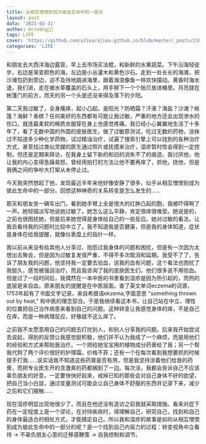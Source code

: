 ```yaml
---
title: 从相互憎恨到成为彼此生命中的一部分
layout: post
data: '2021-02-11'
author: Octodog🐙🐶
tags: LIFE
cover: 'https://github.com/aJiea/ajiea.github.io/blob/master/_posts/210211/cover.jpg'
categories: 'LIFE'
---
```


和朋友去大西洋海边露营，早上去市场买法棍，和新鲜的水果蔬菜。下午沿海轻徒步，右边是渐变颜色的海，左边是小丛灌木和黄色沙石。走到一处长长的海滩，把沙滩包扔到旁边，迫不及待地跳进海里，跟着海浪像鱼一样欢快摆动。黄昏时海水退，我们进，走在被水草覆盖的石头上，用手掰下一个个贻贝放进桶里。月亮就在帐篷门的前方，而天的另一个头是还没来得及落下的夕阳。

第二天我过敏了，全身瘙痒，起小凸起。是阳光？防晒霜？汗液？海盐？沙滩？帐篷？海鲜？香槟？任何美好的东西都有可能让我过敏，严重的地方还会出现渗水的伤口，就连最柔软的棉质衣服穿在身上也感觉疼痛。我已经小心翼翼地生活了十多年了，看了无数中国的外国的皮肤医生，做了过敏原测试，吃过无数的药物，涂抹过不知道多少种化学药物，试过精油治疗，试遍了搜索引擎上可以找到的各种治疗方式，甚至找过类似灵媒的医生通过照片或抚摸来治疗，湿疹暂时性会得到一定控制，但还是定期来拜访，在我身上留下新的和旧的消失不了的痕迹。我讨厌他，他让我的内心变得急躁易怒，曾经用拍打的方法让他不要再痒了，抓他，挠他，但是我俩之间的争吵大打架从未停止过。

今天我突然想起了他，发现最近半年来他好像安静了很多，似乎从相互憎恨到成为彼此生命中的一部分。回想这种神奇的关系转变是怎么发生的……

那天和朋友坐一辆车出门，看到她手臂上全是很大的红肿凸起的胞，我被吓得啊了一声。她轻描淡写地说她过敏了。她怎么这么平静，肯定很痒很难受。她说是的，之前也很困扰她，但是后来她觉得是身体给自己的一些反应。她对过敏的看法，让我去看待我的问题时比较中立了。我不知道我是否健康，但是我的身体知道，症状是身体在给我提醒，就像仪表盘上的指针一样。

我以前从来没有给其他人分享过、抱怨过我身体的问题和困扰，但是有一次因为太想出去聚会，但是因为过敏复发很严重，不得不多次取消和延期。我受不了了，告诉了朋友我的问题，他坚持我一定要去验血，说我的血有问题，这个看法也困扰了我挺久，感觉被强迫治疗。而且我咨询了我的皮肤医生们，他们很多说不用验血。但是过了一段时间后，我偶然在一本中医的书里看到湿疹是因为热引起的，而热的底层是来自血。原来朋友的提醒是在中医层面。查了英文单词eczema的词源，1753年起有了书面文字记录，来自希腊语ekzema,字面意思 "something thrown out by heat," 和中医的理念契合。于是我继续看这本书，让自己站在中立、理性的位置把自己当作病患来看到自己的问题。这种转变让我感觉身体的痒，不是自己在痒，而是一种病理反应，好像就不这么痒了。

之前我不太愿意用自己的问题去打扰别人，和别人分享我的问题。后来我开始尝试去说起，得到的反馈让我感觉挺积极，他们并不认为我成了一个麻烦，而是用他们的经验和方式来帮助我治疗。一个把给她宝宝用的植物成分药膏给了我；另一个帮我代购了两个评价很好的护理霜，价格不菲；还有一个在每次看到我想要抓的时候提手打我……说实话我不知道这些药膏是否有用，但是我坚持涂着他们给我的药膏，而把专业医生开的含激素的药都搁到了一边。每次涂，我都会告诉自己不应该辜负朋友的好意，一定要快快好起来，戒掉已知的那些会对自己身体不好的欲望，把自己当小白鼠，通过变量测试可能会让自己身体不舒服的东西并记录下来，减少之后和它们接触……

现在湿疹明显出现地很少了，而且在他还没有造访之前我就采取措施。看来对症下药在一定程度上是一个谬论，在对待疾病时，得理解自己，研究自己，找到和自己的身体最适合的相处方式，才能搞定自己。所以我和湿疹的故事是如何从相互憎恨到成为彼此生命中的一部分的呢？是一个找到自己内驱力的过程：转变视角中立看待 → 不辜负朋友心意的迁移感鞭策 → 自我控制和调节。
